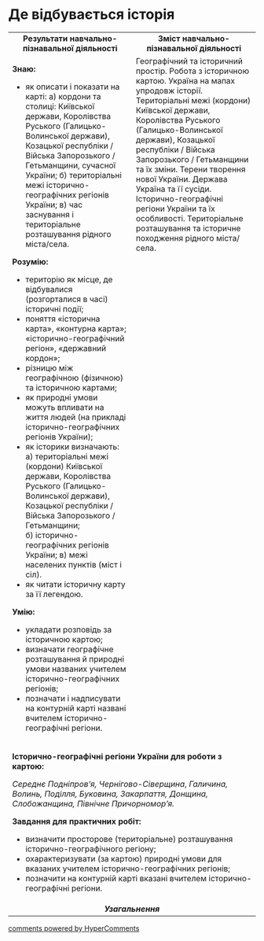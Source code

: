<div id="hypercomments_widget" class="js-hypercomments-widget invisible"></div>

# Де відбувається історія

<table>
  <tr>
    <td width="50%" align="center"><b>Результати навчально-пізнавальної діяльності</b></td>  
    <td width="50%" align="center"><b>Зміст навчально-пізнавальної діяльності</b></td>
  </tr>
  <tr>
    <td width="50%" style="vertical-align:top !important;">
<p><strong>Знаю:</strong></p>
<ul>
<li>як описати і показати на карті: а)&nbsp;кордони та столиці: Київської держави, Королівства Руського (Галицько-Волинської держави), Козацької республіки&nbsp;/ Війська Запорозького&nbsp;/ Гетьманщини, сучасної України; б)&nbsp;територіальні межі історично-географічних регіонів України; в)&nbsp;час заснування і територіальне розташування рідного міста/села.</li>
</ul>
<p><strong>Розумію:</strong></p>
<ul>
<li>територію як місце, де відбувалися (розгорталися в часі) історичні події;</li>
<li>поняття &laquo;історична карта&raquo;, &laquo;контурна карта&raquo;; &laquo;історично-географічний регіон&raquo;, &laquo;державний кордон&raquo;;</li>
<li>різницю між географічною (фізичною) та історичною картами;</li>
<li>як природні умови можуть впливати на життя людей (на прикладі історично-географічних регіонів України);</li>
<li>як історики визначають: а) територіальні межі (кордони) Київської держави, Королівства Руського (Галицько-Волинської держави), Козацької республіки&nbsp;/ Війська Запорозького&nbsp;/ Гетьманщини; б)&nbsp;історично-географічних регіонів України; в) межі населених пунктів (міст і сіл).</li>
<li>як читати історичну карту за її легендою.</li>
</ul>
<p><strong>У</strong><strong>мію:</strong></p>
<ul>
<li>укладати розповідь за історичною картою;</li>
<li>визначати географічне розташування й природні умови названих учителем історично-географічних регіонів;</li>
<li>позначати і надписувати на контурній карті названі вчителем історично-географічні регіони.</li>
</ul>
</td>
    <td width="50%" style="vertical-align:top !important;">
Географічний та історичний простір. Робота з історичною картою. Україна на мапах упродовж історії. Територіальні межі (кордони) Київської держави, Королівства Руського (Галицько-Волинської держави), Козацької республіки / Війська Запорозького / Гетьманщини та їх зміни. Терени творення нової України. Держава Україна та її сусіди. Історично-географічні регіони України та їх особливості. Територіальне розташування та історичне походження рідного міста/села.
</td>
  </tr>
<tr>
<td colspan="2">
<p><strong>Історично-географічні регіони України для роботи з картою:</strong></p>
<p><em>Середнє Подніпров&rsquo;я, Чернігово-Сіверщина</em>, <em>Галичина, Волинь, Поділля, Буковина, Закарпаття, Донщина, Слобожанщина, Північне Причорномор&rsquo;я.</em></p>
<p><strong>Завдання для практичних робіт:</strong></p>
<ul>
<li>визначити просторове (територіальне) розташування історично-географічного регіону;</li>
<li>охарактеризувати (за картою) природні умови для вказаних учителем історично-географічних регіонів;</li>
<li>позначити на контурній карті вказані вчителем історично-географічні регіони.</li>
</ul>
</td>
</tr>
<tr>
<td colspan="2" align="center"><b><i>Узагальнення</i></b></td>
</tr>
</table>

<div class="js-hypercomments-container">
<a href="http://hypercomments.com" class="hc-link" title="comments widget">comments powered by HyperComments</a>
</div>